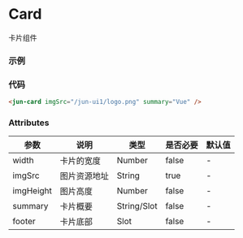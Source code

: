# Card
卡片组件

### 示例
<jun-card imgSrc="/logo.png" summary="Vue" />

### 代码
```html
<jun-card imgSrc="/jun-ui1/logo.png" summary="Vue" />
```

### Attributes
| 参数 | 说明 | 类型 | 是否必要 | 默认值 |
| --- | --- | ---  |   ---   |  ---  |
| width | 卡片的宽度 | Number | false | - |
| imgSrc | 图片资源地址 | String | true | - |
| imgHeight | 图片高度 | Number | false | - |
| summary | 卡片概要 | String/Slot | false | - |
| footer | 卡片底部 | Slot | false | - |
